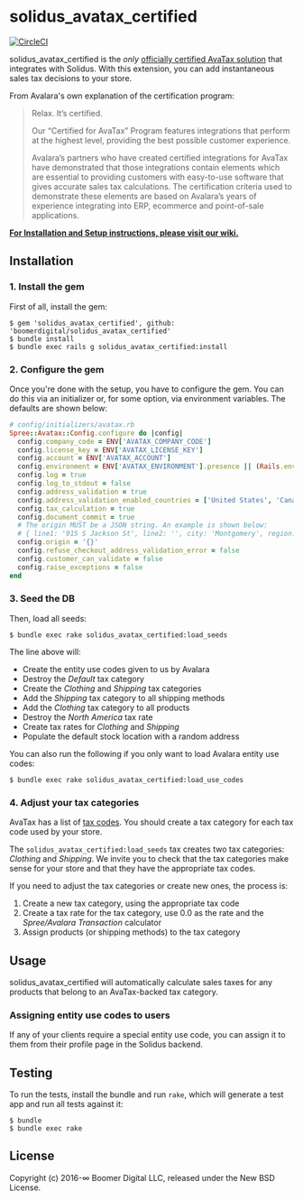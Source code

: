 # solidus_avatax_certified

[![CircleCI](https://circleci.com/gh/boomerdigital/solidus_avatax_certified.svg?style=svg)](https://circleci.com/gh/boomerdigital/solidus_avatax_certified)

solidus_avatax_certified is the *only* [officially certified AvaTax solution](https://www.avalara.com/legal/avalara-certified.html)
that integrates with Solidus. With this extension, you can add instantaneous sales tax decisions to
your store.

From Avalara's own explanation of the certification program:

> Relax. It’s certified.
>
> Our “Certified for AvaTax” Program features integrations that perform at the highest level,
> providing the best possible customer experience.
>
> Avalara’s partners who have created certified integrations for AvaTax have demonstrated that those
> integrations contain elements which are essential to providing customers with easy-to-use software
> that gives accurate sales tax calculations. The certification criteria used to demonstrate these
> elements are based on Avalara’s years of experience integrating into ERP, ecommerce and
> point-of-sale applications.

**[For Installation and Setup instructions, please visit our wiki.](https://github.com/boomerdigital/solidus_avatax_certified/wiki)**

## Installation

### 1. Install the gem

First of all, install the gem:

```console
$ gem 'solidus_avatax_certified', github: 'boomerdigital/solidus_avatax_certified'
$ bundle install
$ bundle exec rails g solidus_avatax_certified:install
```

### 2. Configure the gem

Once you're done with the setup, you have to configure the gem. You can do this via an initializer
or, for some option, via environment variables. The defaults are shown below:

```ruby
# config/initializers/avatax.rb
Spree::Avatax::Config.configure do |config|
  config.company_code = ENV['AVATAX_COMPANY_CODE']
  config.license_key = ENV['AVATAX_LICENSE_KEY']
  config.account = ENV['AVATAX_ACCOUNT']
  config.environment = ENV['AVATAX_ENVIRONMENT'].presence || (Rails.env.production? ? :production : :sandbox)
  config.log = true
  config.log_to_stdout = false
  config.address_validation = true
  config.address_validation_enabled_countries = ['United States', 'Canada']
  config.tax_calculation = true
  config.document_commit = true
  # The origin MUST be a JSON string. An example is shown below:
  # { line1: '915 S Jackson St', line2: '', city: 'Montgomery', region: 'AL', postalCode: 36104, country: 'US' }.to_json
  config.origin = '{}'
  config.refuse_checkout_address_validation_error = false
  config.customer_can_validate = false
  config.raise_exceptions = false 
end
```

### 3. Seed the DB

Then, load all seeds:

```console
$ bundle exec rake solidus_avatax_certified:load_seeds
```

The line above will:

- Create the entity use codes given to us by Avalara
- Destroy the _Default_ tax category
- Create the _Clothing_ and _Shipping_ tax categories
- Add the _Shipping_ tax category to all shipping methods
- Add the _Clothing_ tax category to all products
- Destroy the _North America_ tax rate
- Create tax rates for _Clothing_ and _Shipping_
- Populate the default stock location with a random address

You can also run the following if you only want to load Avalara entity use codes:

```console
$ bundle exec rake solidus_avatax_certified:load_use_codes
```

### 4. Adjust your tax categories

AvaTax has a list of [tax codes](https://taxcode.avatax.avalara.com/). You should create a tax
category for each tax code used by your store.

The `solidus_avatax_certified:load_seeds` tax creates two tax categories: _Clothing_ and _Shipping_.
We invite you to check that the tax categories make sense for your store and that they have the
appropriate tax codes.

If you need to adjust the tax categories or create new ones, the process is:

1. Create a new tax category, using the appropriate tax code
2. Create a tax rate for the tax category, use 0.0 as the rate and the _Spree/Avalara Transaction_
   calculator
3. Assign products (or shipping methods) to the tax category

## Usage

solidus_avatax_certified will automatically calculate sales taxes for any products that belong to
an AvaTax-backed tax category.

### Assigning entity use codes to users

If any of your clients require a special entity use code, you can assign it to them from their
profile page in the Solidus backend.

## Testing

To run the tests, install the bundle and run `rake`, which will generate a test app and run all
tests against it:

```console
$ bundle
$ bundle exec rake
```

## License

Copyright (c) 2016-∞ Boomer Digital LLC, released under the New BSD License.
